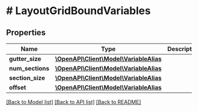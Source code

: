 # # LayoutGridBoundVariables

## Properties

Name | Type | Description | Notes
------------ | ------------- | ------------- | -------------
**gutter_size** | [**\OpenAPI\Client\Model\VariableAlias**](VariableAlias.md) |  | [optional]
**num_sections** | [**\OpenAPI\Client\Model\VariableAlias**](VariableAlias.md) |  | [optional]
**section_size** | [**\OpenAPI\Client\Model\VariableAlias**](VariableAlias.md) |  | [optional]
**offset** | [**\OpenAPI\Client\Model\VariableAlias**](VariableAlias.md) |  | [optional]

[[Back to Model list]](../../README.md#models) [[Back to API list]](../../README.md#endpoints) [[Back to README]](../../README.md)
